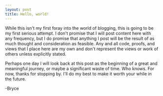 ```yaml
---
layout: post
title: Hello, world!
---
```


While this isn't my first foray into the world of blogging, this is going to be my first serious
attempt. I don't promise that I will post content here with any frequency, but I do
promise that anything I post will be the result of as much thought and consideration as feasible.
Any and all code, proofs, and views that I place here are my own and don't represent the views
or work of others unless explicitly stated.

Perhaps one day I will look back at this post as the beginning of a great and meaningful journey,
or maybe a significant waste of time. Who knows. For now, thanks for stopping by. I'll do
my best to make it worth your while in the future.

-Bryce
